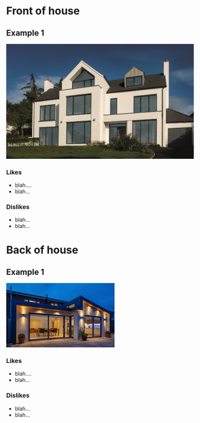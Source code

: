 
# Front of house 

## Example 1
![House 1](images/house_example.jpeg "House 1")

### Likes
- blah.... 
- blah...


### Dislikes
- blah...
- blah...


# Back of house 

## Example 1
![House 1](images/house_example_2.jpeg "House 1")

### Likes
- blah.... 
- blah...


### Dislikes
- blah...
- blah...


